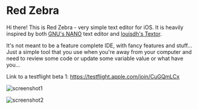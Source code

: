 # Red Zebra

Hi there! This is Red Zebra - very simple text editor for iOS.
It is heavily inspired by both [GNU's NANO](https://www.nano-editor.org) text editor and [louisdh's Textor](https://github.com/louisdh/textor).

It's not meant to be a feature complete IDE, with fancy features and stuff...
Just a simple tool that you use when you're away from your computer and need to review some code or
update some variable value or what have you...

Link to a testflight beta 1: https://testflight.apple.com/join/CuGQmLCx


![screenshot1](https://github.com/JKKross/Promo_Images/blob/master/Red_Zebra_screenshot_1.png)


![screenshot2](https://github.com/JKKross/Promo_Images/blob/master/Red_Zebra_screenshot_2.png)
